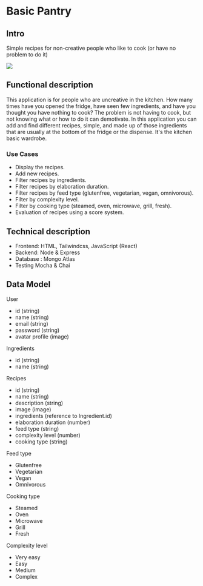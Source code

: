 # Basic Pantry

## Intro

Simple recipes for non-creative people who like to cook (or have no problem to do it)

![](https://media.giphy.com/media/v1.Y2lkPTc5MGI3NjExMnN4bWV2a2dhZ3RnYmJ4NWFpMTN2Yjl1Zmk0dmpnbHR5eTJrM3VkZSZlcD12MV9pbnRlcm5hbF9naWZfYnlfaWQmY3Q9Zw/R7eZuOTVtL7gc/giphy.gif)

## Functional description

This application is for people who are uncreative in the kitchen.
How many times have you opened the fridge, have seen few ingredients, and have you thought you have nothing to cook?
The problem is not having to cook, but not knowing what or how to do it can demotivate.
In this application you can add and find different recipes, simple, and made up of those ingredients that are usually at the bottom of the fridge or the dispense.
It's the kitchen basic wardrobe.

### Use Cases
- Display the recipes.
- Add new recipes.
- Filter recipes by ingredients.
- Filter recipes by elaboration duration.
- Filter recipes by feed type (glutenfree, vegetarian, vegan, omnivorous).
- Filter by complexity level.
- Filter by cooking type (steamed, oven, microwave, grill, fresh).
- Evaluation of recipes using a score system.

## Technical description

- Frontend: HTML, Tailwindcss, JavaScript (React)
- Backend: Node & Express
- Database : Mongo Atlas
- Testing Mocha & Chai


## Data Model

User
* id (string)
* name (string)
* email (string)
* password (string)
* avatar profile (image)

Ingredients
* id (string)
* name (string)

Recipes
* id (string)
* name (string)
* description (string)
* image (image)
* ingredients (reference to Ingredient.id)
* elaboration duration (number)
* feed type (string)
* complexity level (number)
* cooking type (string)

Feed type
* Glutenfree
* Vegetarian
* Vegan
* Omnivorous

Cooking type
* Steamed
* Oven
* Microwave
* Grill
* Fresh

Complexity level
* Very easy
* Easy
* Medium
* Complex

